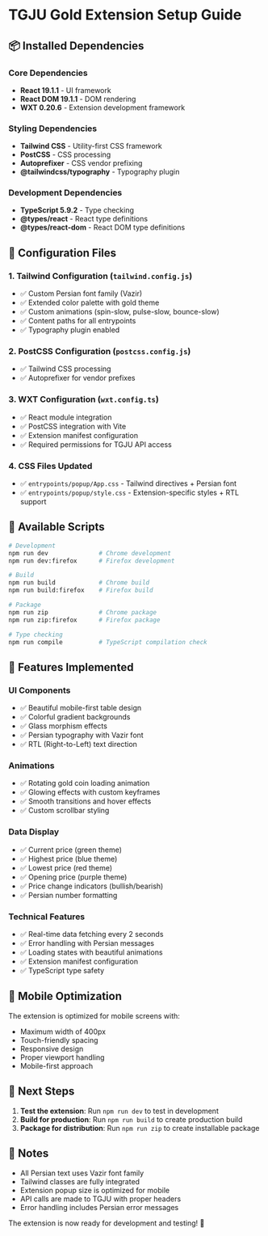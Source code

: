 # TGJU Gold Extension Setup Guide

## 📦 Installed Dependencies

### Core Dependencies

- **React 19.1.1** - UI framework
- **React DOM 19.1.1** - DOM rendering
- **WXT 0.20.6** - Extension development framework

### Styling Dependencies

- **Tailwind CSS** - Utility-first CSS framework
- **PostCSS** - CSS processing
- **Autoprefixer** - CSS vendor prefixing
- **@tailwindcss/typography** - Typography plugin

### Development Dependencies

- **TypeScript 5.9.2** - Type checking
- **@types/react** - React type definitions
- **@types/react-dom** - React DOM type definitions

## 🎨 Configuration Files

### 1. Tailwind Configuration (`tailwind.config.js`)

- ✅ Custom Persian font family (Vazir)
- ✅ Extended color palette with gold theme
- ✅ Custom animations (spin-slow, pulse-slow, bounce-slow)
- ✅ Content paths for all entrypoints
- ✅ Typography plugin enabled

### 2. PostCSS Configuration (`postcss.config.js`)

- ✅ Tailwind CSS processing
- ✅ Autoprefixer for vendor prefixes

### 3. WXT Configuration (`wxt.config.ts`)

- ✅ React module integration
- ✅ PostCSS integration with Vite
- ✅ Extension manifest configuration
- ✅ Required permissions for TGJU API access

### 4. CSS Files Updated

- ✅ `entrypoints/popup/App.css` - Tailwind directives + Persian font
- ✅ `entrypoints/popup/style.css` - Extension-specific styles + RTL support

## 🚀 Available Scripts

```bash
# Development
npm run dev              # Chrome development
npm run dev:firefox      # Firefox development

# Build
npm run build            # Chrome build
npm run build:firefox    # Firefox build

# Package
npm run zip              # Chrome package
npm run zip:firefox      # Firefox package

# Type checking
npm run compile          # TypeScript compilation check
```

## 🎯 Features Implemented

### UI Components

- ✅ Beautiful mobile-first table design
- ✅ Colorful gradient backgrounds
- ✅ Glass morphism effects
- ✅ Persian typography with Vazir font
- ✅ RTL (Right-to-Left) text direction

### Animations

- ✅ Rotating gold coin loading animation
- ✅ Glowing effects with custom keyframes
- ✅ Smooth transitions and hover effects
- ✅ Custom scrollbar styling

### Data Display

- ✅ Current price (green theme)
- ✅ Highest price (blue theme)
- ✅ Lowest price (red theme)
- ✅ Opening price (purple theme)
- ✅ Price change indicators (bullish/bearish)
- ✅ Persian number formatting

### Technical Features

- ✅ Real-time data fetching every 2 seconds
- ✅ Error handling with Persian messages
- ✅ Loading states with beautiful animations
- ✅ Extension manifest configuration
- ✅ TypeScript type safety

## 📱 Mobile Optimization

The extension is optimized for mobile screens with:

- Maximum width of 400px
- Touch-friendly spacing
- Responsive design
- Proper viewport handling
- Mobile-first approach

## 🔧 Next Steps

1. **Test the extension**: Run `npm run dev` to test in development
2. **Build for production**: Run `npm run build` to create production build
3. **Package for distribution**: Run `npm run zip` to create installable package

## 📝 Notes

- All Persian text uses Vazir font family
- Tailwind classes are fully integrated
- Extension popup size is optimized for mobile
- API calls are made to TGJU with proper headers
- Error handling includes Persian error messages

The extension is now ready for development and testing! 🎉

